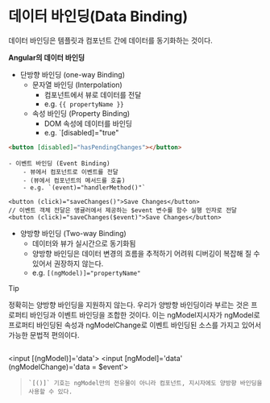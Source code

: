 # 데이터 바인딩(Data Binding)
데이터 바인딩은 템플릿과 컴포넌트 간에 데이터를 동기화하는 것이다.


**Angular의 데이터 바인딩**
- 단방향 바인딩 (one-way Binding)
    - 문자열 바인딩 (Interpolation)
        - 컴포넌트에서 뷰로 데이터를 전달
        - e.g. `{{ propertyName }}`
    - 속성 바인딩 (Property Binding)
        - DOM 속성에 데이터를 바인딩
        - e.g. `[disabled]="true"
        
```html
<button [disabled]="hasPendingChanges"></button>
```

	- 이벤트 바인딩 (Event Binding)        
		- 뷰에서 컴포넌트로 이벤트를 전달
		- (뷰에서 컴포넌트의 메서드를 호출)
		- e.g. `(event)="handlerMethod()"`
        
```tsx
<button (click)="saveChanges()">Save Changes</button>
// 이벤트 객체 전달은 앵귤러에서 제공하는 $event 변수를 함수 실행 인자로 전달
<button (click)="saveChanges($event)">Save Changes</button>
```
        
- 양방향 바인딩 (Two-way Binding)
    - 데이터와 뷰가 실시간으로 동기화됨
    - 양방향 바인딩은 데이터 변경의 흐름을 추적하기 어려워 디버깅이 복잡해 질 수 있어서 권장하지 않는다.
    - e.g. `[(ngModel)]="propertyName"`

>[!tip]
>정확히는 양방향 바인딩을 지원하지 않는다. 우리가 양방향 바인딩이라 부르는 것은 프로퍼티 바인딩과 이벤트 바인딩을 조합한 것이다. 
>이는 ngModel지시자가 ngModel로 프로퍼티 바인딩된 속성과 ngModelChange로 이벤트 바인딩된 소스를 가지고 있어서 가능한 문법적 편의이다.
>```tsx
<input [(ngModel)]='data'>
<input [ngModel]='data' (ngModelChange)='data = $event'>
>```
>`[()]` 기호는 ngModel만의 전유물이 아니라 컴포넌트, 지시자에도 양방향 바인딩을 사용할 수 있다.